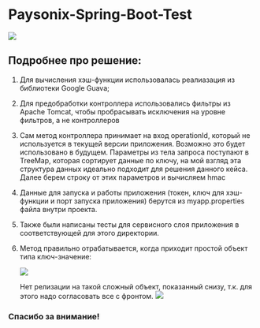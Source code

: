# Paysonix-Spring-Boot-Test

![](https://sun9-62.userapi.com/impg/o5B0xbgYvkM_WMbDHTl0jwFK0zFNJK1tAwEi0Q/65WQ1rbzzCk.jpg?size=1280x736&quality=96&sign=a7fc9892fd04dafd6bc557c2b6b6047f&type=album)

## Подробнее про решение:

1. Для вычисления хэш-функции использовалась реалиазация из библиотеки Google Guava;

2. Для предобработки контроллера использовались фильтры из Apache Tomcat, 
   чтобы пробрасывать исключения на уровне фильтров, а не контроллеров

3. Сам метод контроллера принимает на вход operationId, который не используется в текущей версии приложения. 
   Возможно это будет использовано в будущем. Параметры из тела запроса поступают в TreeMap, 
   которая сортирует данные по ключу, на мой взгляд эта структура данных идеально подходит для решения данного кейса.
   Далее берем строку от этих параметров и вычисляем hmac
   
4. Данные для запуска и работы приложения (токен, ключ для хэш-функции и порт запуска приложения) берутся из myapp.properties файла внутри проекта.

5. Также были написаны тесты для сервисного слоя приложения в соответствующей для этого директории.

6. Метод правильно отрабатывается, когда приходит простой объект типа ключ-значение:
   
   ![](https://sun9-57.userapi.com/impg/1FXVohbJsr2If980n6QNf4pLNhYzkrvg2pf3cQ/NhtItzWvffU.jpg?size=257x187&quality=96&sign=27e24f2b6949b4410de8c5b7740ef38a&type=album)

   Нет релизации на такой сложный объект, показанный снизу, т.к. для этого надо согласовать все с фронтом.
   ![](https://sun9-56.userapi.com/impg/MDpzZvOajH6Zsf0n1-AL5eynm3KhenBguKfROQ/vdwIYqNhjNE.jpg?size=297x277&quality=96&sign=1939ec9ce731a7b37b033dd322f2a200&type=album)

### Спасибо за внимание!
